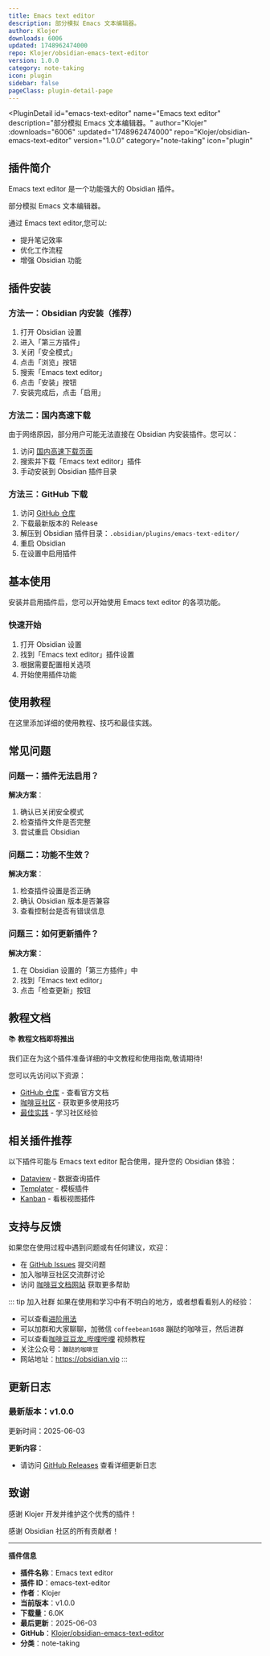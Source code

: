 ```yaml
---
title: Emacs text editor
description: 部分模拟 Emacs 文本编辑器。
author: Klojer
downloads: 6006
updated: 1748962474000
repo: Klojer/obsidian-emacs-text-editor
version: 1.0.0
category: note-taking
icon: plugin
sidebar: false
pageClass: plugin-detail-page
---
```


<PluginDetail
  id="emacs-text-editor"
  name="Emacs text editor"
  description="部分模拟 Emacs 文本编辑器。"
  author="Klojer"
  :downloads="6006"
  :updated="1748962474000"
  repo="Klojer/obsidian-emacs-text-editor"
  version="1.0.0"
  category="note-taking"
  icon="plugin"
>

<!-- AUTO_GENERATED_START -->
## 插件简介

Emacs text editor 是一个功能强大的 Obsidian 插件。

部分模拟 Emacs 文本编辑器。

通过 Emacs text editor,您可以:

- 提升笔记效率
- 优化工作流程
- 增强 Obsidian 功能

<!-- AUTO_GENERATED_END -->

<!-- AUTO_GENERATED_START -->
## 插件安装

### 方法一：Obsidian 内安装（推荐）

1. 打开 Obsidian 设置
2. 进入「第三方插件」
3. 关闭「安全模式」
4. 点击「浏览」按钮
5. 搜索「Emacs text editor」
6. 点击「安装」按钮
7. 安装完成后，点击「启用」

### 方法二：国内高速下载

由于网络原因，部分用户可能无法直接在 Obsidian 内安装插件。您可以：

1. 访问 [国内高速下载页面](/zh/documentation/obsidian-plugins-download.html)
2. 搜索并下载「Emacs text editor」插件
3. 手动安装到 Obsidian 插件目录

### 方法三：GitHub 下载

1. 访问 [GitHub 仓库](https://github.com/Klojer/obsidian-emacs-text-editor)
2. 下载最新版本的 Release
3. 解压到 Obsidian 插件目录：`.obsidian/plugins/emacs-text-editor/`
4. 重启 Obsidian
5. 在设置中启用插件

## 基本使用

安装并启用插件后，您可以开始使用 Emacs text editor 的各项功能。

### 快速开始

1. 打开 Obsidian 设置
2. 找到「Emacs text editor」插件设置
3. 根据需要配置相关选项
4. 开始使用插件功能

<!-- AUTO_GENERATED_END -->

<!-- CUSTOM_CONTENT_START:tutorial -->
## 使用教程

在这里添加详细的使用教程、技巧和最佳实践。

<!-- CUSTOM_CONTENT_END:tutorial -->

<!-- SHARED_CONTENT_START -->
## 常见问题

### 问题一：插件无法启用？

**解决方案**：
1. 确认已关闭安全模式
2. 检查插件文件是否完整
3. 尝试重启 Obsidian

### 问题二：功能不生效？

**解决方案**：
1. 检查插件设置是否正确
2. 确认 Obsidian 版本是否兼容
3. 查看控制台是否有错误信息

### 问题三：如何更新插件？

**解决方案**：
1. 在 Obsidian 设置的「第三方插件」中
2. 找到「Emacs text editor」
3. 点击「检查更新」按钮

## 教程文档

📚 **教程文档即将推出**

我们正在为这个插件准备详细的中文教程和使用指南,敬请期待!

您可以先访问以下资源：
- [GitHub 仓库](https://github.com/Klojer/obsidian-emacs-text-editor) - 查看官方文档
- [咖啡豆社区](/zh/bases/) - 获取更多使用技巧
- [最佳实践](/zh/best-practices/) - 学习社区经验

## 相关插件推荐

以下插件可能与 Emacs text editor 配合使用，提升您的 Obsidian 体验：

- [Dataview](/zh/plugins/dataview.html) - 数据查询插件
- [Templater](/zh/plugins/templater-obsidian.html) - 模板插件
- [Kanban](/zh/plugins/obsidian-kanban.html) - 看板视图插件

## 支持与反馈

如果您在使用过程中遇到问题或有任何建议，欢迎：

- 在 [GitHub Issues](https://github.com/Klojer/obsidian-emacs-text-editor/issues) 提交问题
- 加入咖啡豆社区交流群讨论
- 访问 [咖啡豆文档网站](https://obsidian.vip) 获取更多帮助

::: tip 加入社群
如果在使用和学习中有不明白的地方，或者想看看别人的经验：
- 可以查看[进阶用法](/zh/advanced)
- 可以加群和大家聊聊，加微信 `coffeebean1688` 蹦跶的咖啡豆，然后进群
- 可以查看[咖啡豆豆龙_哔哩哔哩](https://space.bilibili.com/618777356) 视频教程
- 关注公众号：`蹦跶的咖啡豆`
- 网站地址：https://obsidian.vip
:::
<!-- SHARED_CONTENT_END -->

<!-- AUTO_GENERATED_START -->
## 更新日志

### 最新版本：v1.0.0

更新时间：2025-06-03

**更新内容**：
- 请访问 [GitHub Releases](https://github.com/Klojer/obsidian-emacs-text-editor/releases) 查看详细更新日志

## 致谢

感谢 Klojer 开发并维护这个优秀的插件！

感谢 Obsidian 社区的所有贡献者！

---

**插件信息**
- **插件名称**：Emacs text editor
- **插件 ID**：emacs-text-editor
- **作者**：Klojer
- **当前版本**：v1.0.0
- **下载量**：6.0K
- **最后更新**：2025-06-03
- **GitHub**：[Klojer/obsidian-emacs-text-editor](https://github.com/Klojer/obsidian-emacs-text-editor)
- **分类**：note-taking
<!-- AUTO_GENERATED_END -->

</PluginDetail>

